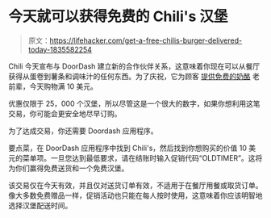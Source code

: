 # 今天就可以获得免费的 Chili's 汉堡

> 原文：<https://lifehacker.com/get-a-free-chilis-burger-delivered-today-1835582254>

Chili 今天宣布与 DoorDash 建立新的合作伙伴关系，这意味着你现在可以从餐厅获得从蛋卷到薯条和调味汁的任何东西。为了庆祝，它为顾客 [提供免费的奶酪](https://www.chilis.com/menu/big-mouth-burgers/oldtimer-w-cheese) 老前辈，今天购物满 10 美元。



优惠仅限于 25，000 个汉堡，所以尽管这是一个很大的数字，如果你想利用这笔交易，你可能会更安全地尽早订购。

为了达成交易，你还需要 Doordash 应用程序。

要点菜，在 DoorDash 应用程序中找到 Chili's，然后找到你想购买的价值 10 美元的菜单项。一旦您达到最低要求，请在结账时输入促销代码“OLDTIMER”。这将为你们赢得免费送货和一个免费汉堡。

该交易仅在今天有效，并且仅对送货订单有效，不适用于在餐厅用餐或取货订单。像大多数免费赠品一样，促销活动也只能在每人按时使用，这意味着你应该明智地选择汉堡配送时间。